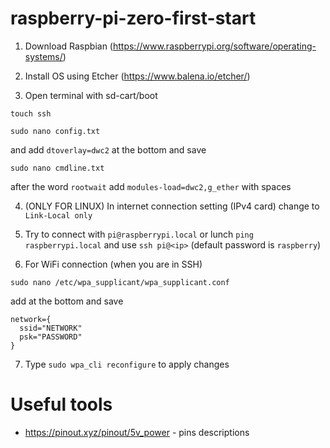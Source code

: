# raspberry-pi-zero-first-start

1. Download Raspbian (https://www.raspberrypi.org/software/operating-systems/)

2. Install OS using Etcher (https://www.balena.io/etcher/)

3. Open terminal with sd-cart/boot
```
touch ssh
```
```
sudo nano config.txt
```
and add `dtoverlay=dwc2` at the bottom and save
```
sudo nano cmdline.txt
```
after the word `rootwait` add `modules-load=dwc2,g_ether` with spaces

4. (ONLY FOR LINUX) In internet connection setting (IPv4 card) change to `Link-Local only`

5. Try to connect with `pi@raspberrypi.local` or lunch `ping raspberrypi.local` and use `ssh pi@<ip>` (default password is `raspberry`)

6. For WiFi connection (when you are in SSH)
```
sudo nano /etc/wpa_supplicant/wpa_supplicant.conf
```
add at the bottom and save
```
network={
  ssid="NETWORK"
  psk="PASSWORD"
}
```

7. Type `sudo wpa_cli reconfigure` to apply changes

# Useful tools

* https://pinout.xyz/pinout/5v_power - pins descriptions
